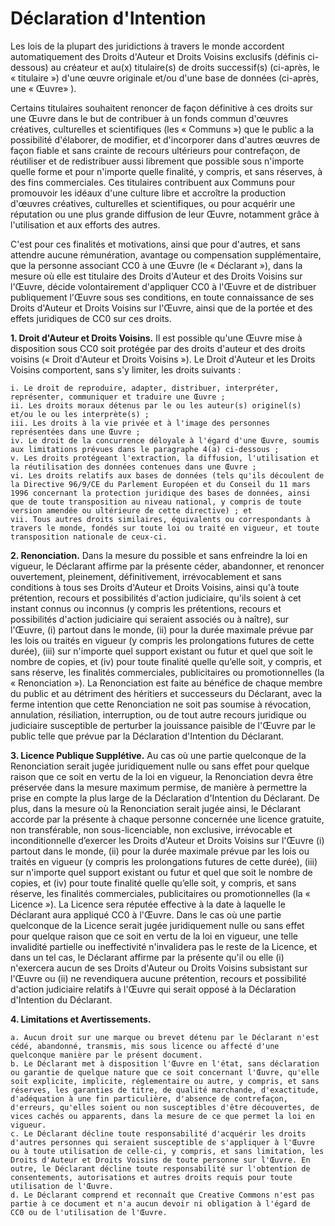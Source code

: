 # Déclaration d'Intention

Les lois de la plupart des juridictions à travers le monde accordent automatiquement des Droits d'Auteur et Droits Voisins exclusifs (définis ci-dessous) au créateur et au(x) titulaire(s) de droits successif(s) (ci-après, le « titulaire ») d'une œuvre originale et/ou d'une base de données (ci-après, une « Œuvre» ).

Certains titulaires souhaitent renoncer de façon définitive à ces droits sur une Œuvre dans le but de contribuer à un fonds commun d'œuvres créatives, culturelles et scientifiques (les « Communs ») que le public a la possibilité d'élaborer, de modifier, et d'incorporer dans d'autres œuvres de façon fiable et sans crainte de recours ultérieurs pour contrefaçon, de réutiliser et de redistribuer aussi librement que possible sous n'importe quelle forme et pour n'importe quelle finalité, y compris, et sans réserves, à des fins commerciales. Ces titulaires contribuent aux Communs pour promouvoir les idéaux d'une culture libre et accroître la production d'œuvres créatives, culturelles et scientifiques, ou pour acquérir une réputation ou une plus grande diffusion de leur Œuvre, notamment grâce à l'utilisation et aux efforts des autres.

C'est pour ces finalités et motivations, ainsi que pour d'autres, et sans attendre aucune rémunération, avantage ou compensation supplémentaire, que la personne associant CC0 à une Œuvre (le « Déclarant »), dans la mesure où elle est titulaire des Droits d'Auteur et des Droits Voisins sur l'Œuvre, décide volontairement d'appliquer CC0 à l'Œuvre et de distribuer publiquement l'Œuvre sous ses conditions, en toute connaissance de ses Droits d'Auteur et Droits Voisins sur l'Œuvre, ainsi que de la portée et des effets juridiques de CC0 sur ces droits.

**1. Droit d'Auteur et Droits Voisins.** Il est possible qu'une Œuvre mise à disposition sous CC0 soit protégée par des droits d'auteur et des droits voisins (« Droit d'Auteur et Droits Voisins »). Le Droit d'Auteur et les Droits Voisins comportent, sans s'y limiter, les droits suivants :

    i. Le droit de reproduire, adapter, distribuer, interpréter, représenter, communiquer et traduire une Œuvre ;  
    ii. Les droits moraux détenus par le ou les auteur(s) originel(s) et/ou le ou les interprète(s) ;  
    iii. Les droits à la vie privée et à l'image des personnes représentées dans une Œuvre ;  
    iv. Le droit de la concurrence déloyale à l'égard d'une Œuvre, soumis aux limitations prévues dans le paragraphe 4(a) ci-dessous ;  
    v. Les droits protégeant l'extraction, la diffusion, l'utilisation et la réutilisation des données contenues dans une Œuvre ;  
    vi. Les droits relatifs aux bases de données (tels qu'ils découlent de la Directive 96/9/CE du Parlement Européen et du Conseil du 11 mars 1996 concernant la protection juridique des bases de données, ainsi que de toute transposition au niveau national, y compris de toute version amendée ou ultérieure de cette directive) ; et  
    vii. Tous autres droits similaires, équivalents ou correspondants à travers le monde, fondés sur toute loi ou traité en vigueur, et toute transposition nationale de ceux-ci.  

**2. Renonciation.** Dans la mesure du possible et sans enfreindre la loi en vigueur, le Déclarant affirme par la présente céder, abandonner, et renoncer ouvertement, pleinement, définitivement, irrévocablement et sans conditions à tous ses Droits d'Auteur et Droits Voisins, ainsi qu'à toute prétention, recours et possibilités d'action judiciaire, qu'ils soient à cet instant connus ou inconnus (y compris les prétentions, recours et possibilités d'action judiciaire qui seraient associés ou à naître), sur l'Œuvre, (i) partout dans le monde, (ii) pour la durée maximale prévue par les lois ou traités en vigueur (y compris les prolongations futures de cette durée), (iii) sur n'importe quel support existant ou futur et quel que soit le nombre de copies, et (iv) pour toute finalité quelle qu’elle soit, y compris, et sans réserve, les finalités commerciales, publicitaires ou promotionnelles (la « Renonciation »). La Renonciation est faite au bénéfice de chaque membre du public et au détriment des héritiers et successeurs du Déclarant, avec la ferme intention que cette Renonciation ne soit pas soumise à révocation, annulation, résiliation, interruption, ou de tout autre recours juridique ou judiciaire susceptible de perturber la jouissance paisible de l'Œuvre par le public telle que prévue par la Déclaration d'Intention du Déclarant.

**3. Licence Publique Supplétive.** Au cas où une partie quelconque de la Renonciation serait jugée juridiquement nulle ou sans effet pour quelque raison que ce soit en vertu de la loi en vigueur, la Renonciation devra être préservée dans la mesure maximum permise, de manière à permettre la prise en compte la plus large de la Déclaration d'Intention du Déclarant. De plus, dans la mesure où la Renonciation serait jugée ainsi, le Déclarant accorde par la présente à chaque personne concernée une licence gratuite, non transférable, non sous-licenciable, non exclusive, irrévocable et inconditionnelle d’exercer les Droits d'Auteur et Droits Voisins sur l'Œuvre (i) partout dans le monde, (ii) pour la durée maximale prévue par les lois ou traités en vigueur (y compris les prolongations futures de cette durée), (iii) sur n'importe quel support existant ou futur et quel que soit le nombre de copies, et (iv) pour toute finalité quelle qu’elle soit, y compris, et sans réserve, les finalités commerciales, publicitaires ou promotionnelles (la « Licence »). La Licence sera réputée effective à la date à laquelle le Déclarant aura appliqué CC0 à l'Œuvre. Dans le cas où une partie quelconque de la Licence serait jugée juridiquement nulle ou sans effet pour quelque raison que ce soit en vertu de la loi en vigueur, une telle invalidité partielle ou ineffectivité n'invalidera pas le reste de la Licence, et dans un tel cas, le Déclarant affirme par la présente qu'il ou elle (i) n'exercera aucun de ses Droits d'Auteur ou Droits Voisins subsistant sur l'Œuvre ou (ii) ne revendiquera aucune prétention, recours et possibilité d'action judiciaire relatifs à l'Œuvre qui serait opposé à la Déclaration d'Intention du Déclarant.

**4. Limitations et Avertissements.**

    a. Aucun droit sur une marque ou brevet détenu par le Déclarant n'est cédé, abandonné, transmis, mis sous licence ou affecté d'une quelconque manière par le présent document.  
    b. Le Déclarant met à disposition l'Œuvre en l'état, sans déclaration ou garantie de quelque nature que ce soit concernant l'Œuvre, qu'elle soit explicite, implicite, réglementaire ou autre, y compris, et sans réserves, les garanties de titre, de qualité marchande, d'exactitude, d'adéquation à une fin particulière, d'absence de contrefaçon, d'erreurs, qu'elles soient ou non susceptibles d'être découvertes, de vices cachés ou apparents, dans la mesure de ce que permet la loi en vigueur.  
    c. Le Déclarant décline toute responsabilité d'acquérir les droits d'autres personnes qui seraient susceptible de s'appliquer à l'Œuvre ou à toute utilisation de celle-ci, y compris, et sans limitation, les Droits d'Auteur et Droits Voisins de toute personne sur l'Œuvre. En outre, le Déclarant décline toute responsabilité sur l'obtention de consentements, autorisations et autres droits requis pour toute utilisation de l'Œuvre.  
    d. Le Déclarant comprend et reconnaît que Creative Commons n'est pas partie à ce document et n'a aucun devoir ni obligation à l'égard de CC0 ou de l'utilisation de l'Œuvre.
